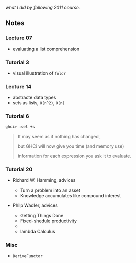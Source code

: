 *what I did by following 2011 course.*

## Notes

### Lecture 07

  - evaluating a list comprehension

### Tutorial 3

  - visual illustration of `foldr`

### Lecture 14

  - abstracte data types
  - sets as lists, `O(n^2)`, `O(n)`
 
### Tutorial 6

~~~~~{.haskell}
ghci> :set +s
~~~~~
  
> It may seem as if nothing has changed, 
> 
> but GHCi will now give you time (and memory use)
>
> information for each expression you ask it to evaluate.

### Tutorial 20

  - Richard W. Hamming, advices
    + Turn a problem into an asset
    + Knowledge accumulates like compound interest

  - Philp Wadler, advices
    + Getting Things Done
    + Fixed-shedule productivity
    + <The visual Display of Quantitative Information>
    + lambda Calculus

### Misc

  - `DeriveFunctor`


